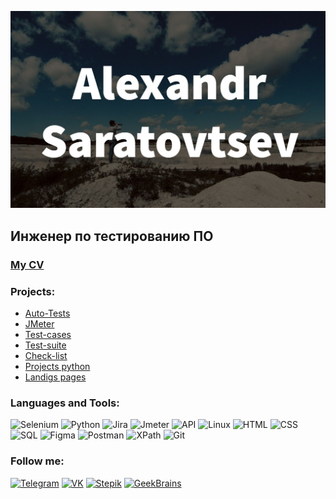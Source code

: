 ![Header](https://github.com/AlexSartsev/AlexSartsev/blob/main/asserts/photo_2023-01-17_21-49-56.jpg)

## Инженер по тестированию ПО
### [My CV](https://drive.google.com/file/d/1YQnGhg0NYfQQ6JGXKfYeCUrJCuPaJmIa/view?usp=sharing)

### Projects:
- [Auto-Tests](https://github.com/AlexSartsev/automation_testing_selenium_python)
- [JMeter]()
- [Test-cases](https://docs.google.com/spreadsheets/d/1WZ0y8eExyLZ_LoRlixVKaIa8yux7Zij8mTm3IMiCZ2E/edit?usp=sharing)
- [Test-suite](https://docs.google.com/spreadsheets/d/14TAj31RnVZKyjB5ZbhNWMSjcqpLnYmNnVQ3PWsimOVY/edit?usp=sharing)
- [Check-list](https://docs.google.com/spreadsheets/d/1bcVJWtrFED0fyKT8wGOCVTm3Rtd5K61IlMfDSPJiGkI/edit?usp=sharing)
- [Projects python]()
- [Landigs pages](https://github.com/AlexSartsev/website_by_stepik)

### Languages and Tools:
![Selenium](https://img.shields.io/badge/Selenium-000000?style=for-the-badge&logo=selenium)
![Python](https://img.shields.io/badge/Python-000000?style=for-the-badge&logo=Python)
![Jira](https://img.shields.io/badge/Jira-000000?style=for-the-badge&logo=Jira)
![Jmeter](https://img.shields.io/badge/Jmeter-000000?style=for-the-badge&logo=ApacheJMeter)
![API](https://img.shields.io/badge/API-000000?style=for-the-badge&logo=WebAPI)
![Linux](https://img.shields.io/badge/Linux-000000?style=for-the-badge&logo=Linux)
![HTML](https://img.shields.io/badge/HTML-000000?style=for-the-badge&logo=HTML5)
![CSS](https://img.shields.io/badge/CSS-000000?style=for-the-badge&logo=CSS3)
![SQL](https://img.shields.io/badge/SQL-000000?style=for-the-badge&logo=MySQL)
![Figma](https://img.shields.io/badge/Figma-000000?style=for-the-badge&logo=Figma)
![Postman](https://img.shields.io/badge/Postman-000000?style=for-the-badge&logo=Postman)
![XPath](https://img.shields.io/badge/XPath-000000?style=for-the-badge&logo=XPath)
![Git](https://img.shields.io/badge/Git-000000?style=for-the-badge&logo=Git)

### Follow me:
[![Telegram](https://img.shields.io/badge/Telegram-000000?style=for-the-badge&logo=telegram)](https://t.me/mr_sartsev)
[![VK](https://img.shields.io/badge/VK-000000?style=for-the-badge&logo=VK)](https://vk.com/alex.sartsev)
[![Stepik](https://img.shields.io/badge/Stepik-000000?style=for-the-badge&logo=stepik)](https://stepik.org/users/474736354)
[![GeekBrains](https://img.shields.io/badge/geekbrains-000000?style=for-the-badge&logo=geekbrains)](https://gb.ru/users/7654256)